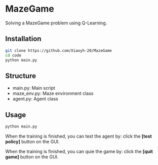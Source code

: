 # MazeGame
Solving a MazeGame problem using Q-Learning.

## Installation

```bash
git clone https://github.com/Xiaoyh-20/MazeGame
cd code
python main.py
```

## Structure
- main.py: Main script
- maze_env.py: Maze environment class
- agent.py: Agent class

## Usage

```bash
python main.py
```
When the training is finished, you can test the agent by:
click the **[test policy]** button on the GUI.

When the training is finished, you can quie the game by:
click the **[quit game]** button on the GUI.



